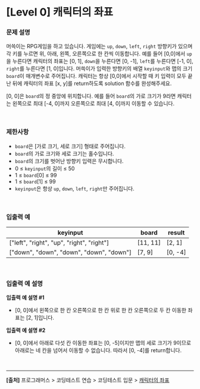 # [Level 0] 캐릭터의 좌표

### 문제 설명
머쓱이는 RPG게임을 하고 있습니다. 게임에는 `up`, `down`, `left`, `right` 방향키가 있으며 각 키를 누르면 위, 아래, 왼쪽, 오른쪽으로 한 칸씩 이동합니다. 예를 들어 [0,0]에서  `up`을 누른다면 캐릭터의 좌표는 [0, 1], `down`을 누른다면 [0, -1], `left`를 누른다면 [-1, 0], `right`를 누른다면 [1, 0]입니다. 머쓱이가 입력한 방향키의 배열 `keyinput`와 맵의 크기 `board`이 매개변수로 주어집니다. 캐릭터는 항상 [0,0]에서 시작할 때 키 입력이 모두 끝난 뒤에 캐릭터의 좌표 [x, y]를 return하도록 solution 함수를 완성해주세요.

[0, 0]은 `board`의 정 중앙에 위치합니다. 예를 들어 `board`의 가로 크기가 9라면 캐릭터는 왼쪽으로 최대 [-4, 0]까지 오른쪽으로 최대 [4, 0]까지 이동할 수 있습니다.

<br>

### 제한사항
* `board`은 [가로 크기, 세로 크기] 형태로 주어집니다.
* `board`의 가로 크기와 세로 크기는 홀수입니다.
* `board`의 크기를 벗어난 방향키 입력은 무시합니다.
* 0 ≤ `keyinput`의 길이 ≤ 50
* 1 ≤ `board`[0] ≤ 99
* 1 ≤ `board`[1] ≤ 99
* `keyinput`은 항상 `up`, `down`, `left`, `right`만 주어집니다.

<br>

### 입출력 예
|keyinput|board|result|
|--------|-----|------|
|["left", "right", "up", "right", "right"]|[11, 11]|[2, 1]|
|["down", "down", "down", "down", "down"]|[7, 9]|[0, -4]|

<br>

### 입출력 예 설명
**입출력 예 설명 #1**
* [0, 0]에서 왼쪽으로 한 칸 오른쪽으로 한 칸 위로 한 칸 오른쪽으로 두 칸 이동한 좌표는 [2, 1]입니다.

**입출력 예 설명 #2**
* [0, 0]에서 아래로 다섯 칸 이동한 좌표는 [0, -5]이지만 맵의 세로 크기가 9이므로 아래로는 네 칸을 넘어서 이동할 수 없습니다. 따라서 [0, -4]를 return합니다.

<br>

---
**[출처]** 프로그래머스 > 코딩테스트 연습 > 코딩테스트 입문 > [캐릭터의 좌표](https://school.programmers.co.kr/learn/courses/30/lessons/120861)